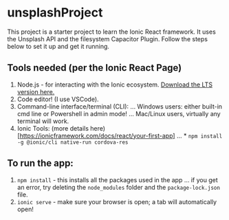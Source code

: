 # unsplashProject

This project is a starter project to learn the Ionic React framework. It uses the Unsplash API and the filesystem Capacitor Plugin. Follow the steps below to set it up and get it running.

## Tools needed (per the Ionic React Page)

1. Node.js - for interacting with the Ionic ecosystem. [Download the LTS version here.](https://nodejs.org/en/)
2. Code editor! (I use VSCode).
3. Command-line interface/terminal (CLI):
   ... Windows users: either built-in cmd line or Powershell in admin mode!
   ... Mac/Linux users, virtually any terminal will work.
4. Ionic Tools: (more details here) [https://ionicframework.com/docs/react/your-first-app]
   ... \* `npm install -g @ionic/cli native-run cordova-res`

## To run the app:

1. `npm install` - this installs all the packages used in the app
   ... if you get an error, try deleting the `node_modules` folder and the `package-lock.json` file.
2. `ionic serve` - make sure your browser is open; a tab will automatically open!
